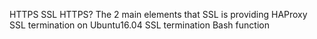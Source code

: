 HTTPS SSL
HTTPS?
The 2 main elements that SSL is providing
HAProxy SSL termination on Ubuntu16.04
SSL termination
Bash function

